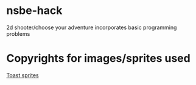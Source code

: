 # nsbe-hack

2d shooter/choose your adventure
incorporates basic programming problems 

# Copyrights for images/sprites used
[Toast sprites](http://www.rpgmakercentral.com/topic/18349-one-cut-studios-free-resources/)
